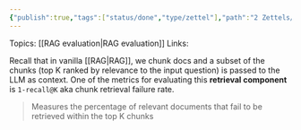 ```yaml
---
{"publish":true,"tags":["status/done","type/zettel"],"path":"2 Zettels/chunk retrieval failure rate.md","permalink":"/2-zettels/chunk-retrieval-failure-rate/","PassFrontmatter":true}
---
```



Topics: [[RAG evaluation\|RAG evaluation]]
Links:

Recall that in vanilla [[RAG\|RAG]], we chunk docs and a subset of the chunks (top K ranked by relevance to the input question) is passed to the LLM as context. One of the metrics for evaluating this **retrieval component** is `1-recall@K` aka chunk retrieval failure rate. 
> Measures the percentage of relevant documents that fail to be retrieved within the top K chunks

